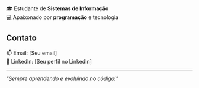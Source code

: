 

🎓 Estudante de **Sistemas de Informação**  
💻 Apaixonado por **programação** e tecnologia  

## Contato  

📫 Email: [Seu email]  
💼 LinkedIn: [Seu perfil no LinkedIn]  

---  

*"Sempre aprendendo e evoluindo no código!"*  
